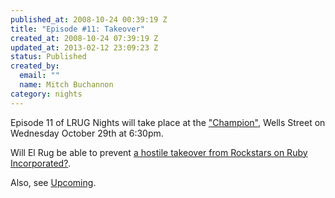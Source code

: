 ```yaml
--- 
published_at: 2008-10-24 00:39:19 Z
title: "Episode #11: Takeover"
created_at: 2008-10-24 07:39:19 Z
updated_at: 2013-02-12 23:09:23 Z
status: Published
created_by: 
  email: ""
  name: Mitch Buchannon
category: nights
---
```


Episode 11 of LRUG Nights will take place at the ["Champion"](http://www.fancyapint.com/pubs/pub1035.html), Wells Street on Wednesday October 29th at 6:30pm.

Will El Rug be able to prevent [a hostile takeover from Rockstars on Ruby Incorporated?](http://www.tv.com/baywatch-nights/takeover/episode/41751/summary.html).

Also, see [Upcoming](http://upcoming.yahoo.com/event/1289292).

